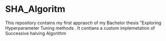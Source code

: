 # SHA_Algoritm
This repository contains my first appraoch of my Bachelor thesis "Exploring Hyperparameter Tuning methods . It contians a custom implemetation of Successive halving Algorithm
